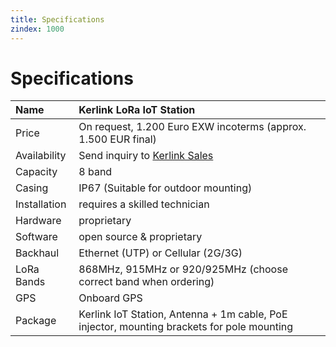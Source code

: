```yaml
---
title: Specifications
zindex: 1000
---
```


# Specifications

Name | Kerlink LoRa IoT Station
:----|:------
Price | On request, 1.200 Euro EXW incoterms (approx. 1.500 EUR final)
Availability | Send inquiry to [Kerlink Sales](mailto:sales@kerlink.fr)
Capacity | 8 band
Casing | IP67 (Suitable for outdoor mounting)
Installation | requires a skilled technician
Hardware | proprietary
Software | open source & proprietary
Backhaul | Ethernet (UTP) or Cellular (2G/3G)
LoRa Bands | 868MHz, 915MHz or 920/925MHz (choose correct band when ordering)
GPS | Onboard GPS
Package | Kerlink IoT Station, Antenna + 1m cable, PoE injector, mounting brackets for pole mounting
